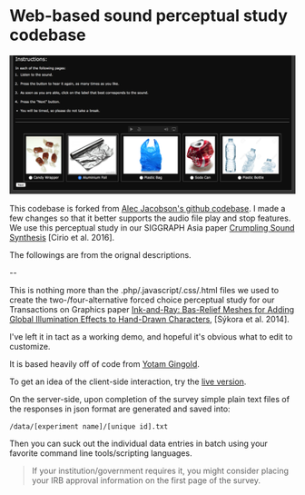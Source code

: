 # Web-based sound perceptual study codebase

![example screenshot](screenshot.jpg)

This codebase is forked from [Alec Jacobson's github codebase](https://github.com/alecjacobson/perceptual-study). I made a few changes so that it better supports the audio file play and stop features. We use this perceptual study in our SIGGRAPH Asia paper [Crumpling Sound Synthesis](http://www.cs.columbia.edu/cg/crumpling/) [Cirio et al. 2016].

The followings are from the orignal descriptions.

--

This is nothing more than the .php/.javascript/.css/.html files we used to
create the two-/four-alternative forced choice perceptual study for our
Transactions on Graphics paper [Ink-and-Ray: Bas-Relief Meshes for Adding
Global Illumination Effects to Hand-Drawn
Characters](http://dcgi.felk.cvut.cz/home/sykorad/ink-and-ray), [Sýkora et al.
2014].

I've left it in tact as a working demo, and hopeful it's obvious what to edit
to customize.

It is based heavily off of code from [Yotam Gingold](https://github.com/yig).

To get an idea of the client-side interaction, try the [live
version](http://igl.ethz.ch/projects/ink-and-ray/user-study/?experiment=2AFC).

On the server-side, upon completion of the survey simple plain text files of
the responses in json format are generated and saved into:

    /data/[experiment name]/[unique id].txt

Then you can suck out the individual data entries in batch using your favorite
command line tools/scripting languages.

> If your institution/government requires it, you might consider placing your
> IRB approval information on the first page of the survey.
